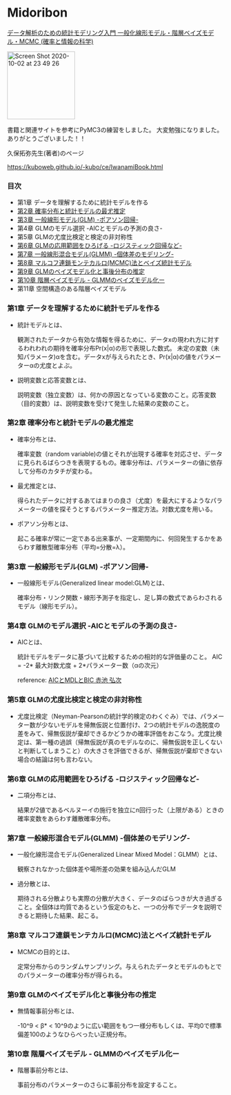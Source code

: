 # Midoribon

<a target="_blank" href="https://www.amazon.co.jp/gp/product/400006973X/ref=as_li_tl?ie=UTF8&camp=247&creative=1211&creativeASIN=400006973X&linkCode=as2&tag=reaesjapan05-22&linkId=193d5bb35db89dc42f382607f2b59a4c">データ解析のための統計モデリング入門 一般化線形モデル・階層ベイズモデル・MCMC (確率と情報の科学)</a><img src="//ir-jp.amazon-adsystem.com/e/ir?t=reaesjapan05-22&l=am2&o=9&a=400006973X" width="1" height="1" border="0" alt="" style="border:none !important; margin:0px !important;" />

<img width="157" alt="Screen Shot 2020-10-02 at 23 49 26" src="https://user-images.githubusercontent.com/50528980/94983619-298f4880-050a-11eb-8359-4144bed5b4cd.png">

書籍と関連サイトを参考にPyMC3の練習をしました。
大変勉強になりました。ありがとうございました！！

久保拓弥先生(著者)のページ

https://kuboweb.github.io/-kubo/ce/IwanamiBook.html

### 目次
- 第1章   データを理解するために統計モデルを作る
- [第2章   確率分布と統計モデルの最尤推定](/chap2.ipynb)
- [第3章   一般線形モデル(GLM) -ポアソン回帰-](/chap3.ipynb)
- 第4章   GLMのモデル選択 -AICとモデルの予測の良さ-
- 第5章   GLMの尤度比検定と検定の非対称性
- [第6章   GLMの応用範囲をひろげる  -ロジスティック回帰など-](/chap6.ipynb)
- [第7章   一般線形混合モデル(GLMM) -個体差のモデリング-](/chap7.ipynb)
- [第8章   マルコフ連鎖モンテカルロ(MCMC)法とベイズ統計モデル](/chap8.ipynb)
- [第9章   GLMのベイズモデル化と事後分布の推定](/chap9.ipynb)
- [第10章  階層ベイズモデル - GLMMのベイズモデル化ー](/chap10.ipynb)
- 第11章  空間構造のある階層ベイズモデル

### 第1章 データを理解するために統計モデルを作る

- 統計モデルとは、

  観測されたデータから有効な情報を得るために、データxの現われ方に対するわれわれの期待を確率分布Pr(x|α)の形で表現した数式。
  未定の変数（未知パラメータ)αを含む。データxが与えられたとき、Pr(x|α)の値をパラメーターαの尤度とよぶ。
 
- 説明変数と応答変数とは、
  
  説明変数（独立変数）は、何かの原因となっている変数のこと。応答変数（目的変数）は、説明変数を受けて発生した結果の変数のこと。

### 第2章 確率分布と統計モデルの最尤推定

- 確率分布とは、

  確率変数（random variable)の値とそれが出現する確率を対応させ、データに見られるばらつきを表現するもの。確率分布は、パラメーターの値に依存して分布のカタチが変わる。

- 最尤推定とは、

  得られたデータに対するあてはまりの良さ（尤度）を最大にするようなパラメーターの値を探そうとするパラメーター推定方法。対数尤度を用いる。

- ポアソン分布とは、
  
  起こる確率が常に一定である出来事が、一定期間内に、何回発生するかをあらわす離散型確率分布（平均=分散=λ）。

### 第3章   一般線形モデル(GLM) -ポアソン回帰-

- 一般線形モデル(Generalized linear model:GLM)とは、

  確率分布・リンク関数・線形予測子を指定し、足し算の数式であらわされるモデル（線形モデル）。
  
### 第4章 GLMのモデル選択 -AICとモデルの予測の良さ-

- AICとは、
  
  統計モデルをデータに基づいて比較するための相対的な評価量のこと。
  AIC = -2* 最大対数尤度 + 2*パラメーター数（αの次元）
  
  reference: [AICとMDLとBIC 赤池 弘次](https://www.orsj.or.jp/~archive/pdf/bul/Vol.41_07_375.pdf)
  
### 第5章 GLMの尤度比検定と検定の非対称性
- 尤度比検定（Neyman-Pearsonの統計学的検定のわくぐみ）では、パラメーター数が少ないモデルを帰無仮説と位置付け、2つの統計モデルの逸脱度の差をみて、帰無仮説が棄却できるかどうかの確率評価をおこなう。尤度比検定は、第一種の過誤（帰無仮説が真のモデルなのに、帰無仮説を正しくないと判断してしまうこと）の大きさを評価できるが、帰無仮説が棄却できない場合の結論は何も言わない。
  
### 第6章 GLMの応用範囲をひろげる -ロジスティック回帰など-
- 二項分布とは、

  結果が2値であるベルヌーイの施行を独立にn回行った（上限がある）ときの確率変数をあらわす離散確率分布。

### 第7章 一般線形混合モデル(GLMM) -個体差のモデリング-
- 一般化線形混合モデル(Generalized Linear Mixed Model：GLMM）とは、

  観察されなかった個体差や場所差の効果を組み込んだGLM

- 過分散とは、

  期待される分散よりも実際の分散が大きく、データのばらつきが大き過ぎること。全個体は均質であるという仮定のもと、一つの分布でデータを説明できると期待した結果、起こる。
  
### 第8章   マルコフ連鎖モンテカルロ(MCMC)法とベイズ統計モデル
- MCMCの目的とは、

  定常分布からのランダムサンプリング。与えられたデータとモデルのもとでのパラメーターの確率分布が得られる。
  
### 第9章 GLMのベイズモデル化と事後分布の推定
- 無情報事前分布とは、
  
  -10^9 < β* < 10^9のように広い範囲をもつ一様分布もしくは、平均0で標準偏差100のようなひらべったい正規分布。

### 第10章  階層ベイズモデル - GLMMのベイズモデル化ー
- 階層事前分布とは、

  事前分布のパラメーターのさらに事前分布を設定すること。

